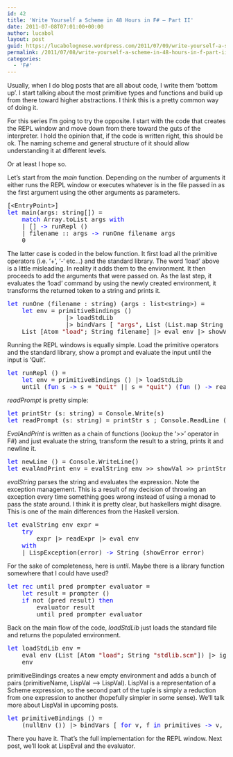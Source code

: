 ```yaml
---
id: 42
title: 'Write Yourself a Scheme in 48 Hours in F# – Part II'
date: 2011-07-08T07:01:00+00:00
author: lucabol
layout: post
guid: https://lucabolognese.wordpress.com/2011/07/09/write-yourself-a-scheme-in-48-hours-in-f-part-ii/
permalink: /2011/07/08/write-yourself-a-scheme-in-48-hours-in-f-part-ii/
categories:
  - 'F#'
---
```

Usually, when I do blog posts that are all about code, I write them ‘bottom up’. I start talking about the most primitive types and functions and build up from there toward higher abstractions. I think this is a pretty common way of doing it.

For this series I’m going to try the opposite. I start with the code that creates the REPL window and move down from there toward the guts of the interpreter. I hold the opinion that, if the code is written right, this should be ok. The naming scheme and general structure of it should allow understanding it at different levels.

Or at least I hope so.

Let’s start from the _main_ function. Depending on the number of arguments it either runs the REPL window or executes whatever is in the file passed in as the first argument using the other arguments as parameters.

<pre class="code">[&lt;EntryPoint&gt;]
<span style="color:blue;">let </span>main(args: string[]) =
    <span style="color:blue;">match </span>Array.toList args <span style="color:blue;">with
    </span>| [] <span style="color:blue;">-&gt; </span>runRepl ()
    | filename :: args <span style="color:blue;">-&gt; </span>runOne filename args
    0</pre>

The latter case is coded in the below function. It first load all the primitive operators (i.e. ‘+’, ‘-‘ etc…) and the standard library. The word ‘load’ above is a little misleading. In reality it adds them to the environment. It then proceeds to add the arguments that were passed on. As the last step, it evaluates the ‘load’ command by using the newly created environment, it transforms the returned token to a string and prints it.

<pre class="code"><span style="color:blue;">let </span>runOne (filename : string) (args : list&lt;string&gt;) =
    <span style="color:blue;">let </span>env = primitiveBindings ()
                |&gt; loadStdLib
                |&gt; bindVars [ <span style="color:maroon;">"args"</span>, List (List.map String args) ]
    List [Atom <span style="color:maroon;">"load"</span>; String filename] |&gt; eval env |&gt; showVal |&gt; printStr</pre>

Running the REPL windows is equally simple. Load the primitive operators and the standard library, show a prompt and evaluate the input until the input is ‘Quit’.

<pre class="code"><span style="color:blue;">let </span>runRepl () =
    <span style="color:blue;">let </span>env = primitiveBindings () |&gt; loadStdLib
    until (<span style="color:blue;">fun </span>s <span style="color:blue;">-&gt; </span>s = <span style="color:maroon;">"Quit" </span>|| s = <span style="color:maroon;">"quit"</span>) (<span style="color:blue;">fun </span>() <span style="color:blue;">-&gt; </span>readPrompt <span style="color:maroon;">"Lisp&gt;&gt;&gt; "</span>) (evalAndPrint env)</pre>

_readPrompt_ is pretty simple:

<pre class="code"><span style="color:blue;">let </span>printStr (s: string) = Console.Write(s)
<span style="color:blue;">let </span>readPrompt (s: string) = printStr s ; Console.ReadLine ()</pre>

_EvalAndPrint_ is written as a chain of functions (lookup the ‘>>’ operator in F#) and just evaluate the string, transform the result to a string, prints it and newline it.

<pre class="code"><span style="color:blue;">let </span>newLine () = Console.WriteLine()
<span style="color:blue;">let </span>evalAndPrint env = evalString env &gt;&gt; showVal &gt;&gt; printStr &gt;&gt; newLine</pre>

_evalString_ parses the string and evaluates the expression. Note the exception management. This is a result of my decision of throwing an exception every time something goes wrong instead of using a monad to pass the state around. I think it is pretty clear, but haskellers might disagre. This is one of the main differences from the Haskell version.

<pre class="code"><span style="color:blue;">let </span>evalString env expr =
    <span style="color:blue;">try
        </span>expr |&gt; readExpr |&gt; eval env
    <span style="color:blue;">with
    </span>| LispException(error) <span style="color:blue;">-&gt; </span>String (showError error)</pre>

For the sake of completeness, here is _until_. Maybe there is a library function somewhere that I could have used?

<pre class="code"><span style="color:blue;">let rec </span>until pred prompter evaluator =
    <span style="color:blue;">let </span>result = prompter ()
    <span style="color:blue;">if </span>not (pred result) <span style="color:blue;">then
        </span>evaluator result
        until pred prompter evaluator</pre>

Back on the main flow of the code, _loadStdLib_ just loads the standard file and returns the populated environment.

<pre class="code"><span style="color:blue;">let </span>loadStdLib env =
    eval env (List [Atom <span style="color:maroon;">"load"</span>; String <span style="color:maroon;">"stdlib.scm"</span>]) |&gt; ignore
    env</pre>

primitiveBindings creates a new empty environment and adds a bunch of pairs (primitiveName, LispVal –> LispVal). LispVal is a representation of a Scheme expression, so the second part of the tuple is simply a reduction from one expression to another (hopefully simpler in some sense). We’ll talk more about LispVal in upcoming posts.

<pre class="code"><span style="color:blue;">let </span>primitiveBindings () =
    (nullEnv ()) |&gt; bindVars [ <span style="color:blue;">for </span>v, f <span style="color:blue;">in </span>primitives <span style="color:blue;">-&gt; </span>v, PrimitiveFunc f ] </pre>

There you have it. That’s the full implementation for the REPL window. Next post, we’ll look at LispEval and the evaluator.